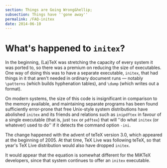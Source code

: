 ```yaml
---
section: Things are Going Wrong&hellip;
subsection: Things have ''gone away''
permalink: /FAQ-initex
date: 2014-06-10
---
```


# What's happened to `initex`?

In the beginning, (La)TeX was stretching the capacity of every
system it was ported to, so there was a premium on reducing the size
of executables.  One way of doing this was to have a separate
executable, `initex`, that had things in it that aren't
needed in ordinary document runs&nbsp;&mdash; notably `\patterns` (which
builds hyphenation tables), and `\dump` (which writes out a format).

On modern systems, the size of this code is insignificant in
comparison to the memory available, and maintaining separate programs
has been found sufficiently error-prone that free Unix-style system
distributions have abolished `initex` and its friends and
relations such as `inipdftex` in favour of a single
executable (that is, just `tex` or `pdftex`) that
will ''do what `initex` (or whatever) used to do'' if it
detects the command option `-ini`.

The change happened with the advent of teTeX version
3.0, which appeared at the beginning of 2005.  At that time,
TeX&nbsp;Live was following teTeX, so that year's TeX&nbsp;Live
distribution would also have dropped `initex`.

It would appear that the equation is somewhat different for the
MiKTeX developers, since that system continues to offer an
`initex` executable.

